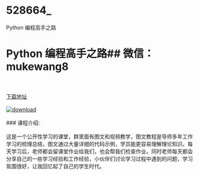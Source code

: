 # 528664_
Python 编程高手之路
# Python 编程高手之路## 微信：mukewang8
<br/></br>[下载地址](http://www.36tz.cn/article/528664 "下载地址")
<br/></br>[![download](http://36tz.cn/muke_img/2019_11_2-61-300x168.png "下载地址")](http://www.36tz.cn/article/528664 "下载地址")
<br/></br>### 课程介绍:<br/></br>这是一个公开性学习的课堂，群里面有图文和视频教学，图文教程是导师多年工作学习的梳理总结，图文通过大量详细的代码示例，学员能更容易理解理论知识。每天学习后，老师都会留课堂作业给我们，也会帮我们检查作业。同时老师每天都会分享自己的一些学习经验和工作经验，小伙伴们讨论学习过程中遇到的问题，学习氛围很好，让我回忆起了自己的学生时代。


